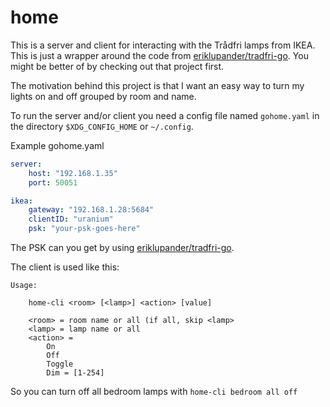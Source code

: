 # home

This is a server and client for interacting with the Trådfri lamps from IKEA. This is just a wrapper around the code from [eriklupander/tradfri-go](https://github.com/eriklupander/tradfri-go). You might be better of by checking out that project first.

The motivation behind this project is that I want an easy way to turn my lights on and off grouped by room and name.

To run the server and/or client you need a config file named `gohome.yaml` in the directory `$XDG_CONFIG_HOME` or `~/.config`.

Example gohome.yaml
```yaml
server:
    host: "192.168.1.35"
    port: 50051

ikea:
    gateway: "192.168.1.28:5684"
    clientID: "uranium"
    psk: "your-psk-goes-here"
```

The PSK can you get by using [eriklupander/tradfri-go](https://github.com/eriklupander/tradfri-go#user-content-psk-exchange).

The client is used like this:

```text
Usage:

	home-cli <room> [<lamp>] <action> [value]

	<room> = room name or all (if all, skip <lamp>
	<lamp> = lamp name or all
	<action> =
		On
		Off
		Toggle
		Dim = [1-254]
```

So you can turn off all bedroom lamps with `home-cli bedroom all off`
